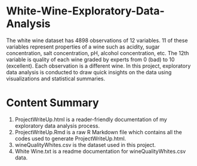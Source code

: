 # White-Wine-Exploratory-Data-Analysis
The white wine dataset has 4898 observations of 12 variables. 11 of these variables represent properties of a wine such as acidity, sugar concentration, salt concentration, pH, alcohol concentration, etc. The 12th variable is quality of each wine graded by experts from 0 (bad) to 10 (excellent). Each observation is a different wine. In this project, exploratory data analysis is conducted to draw quick insights on the data using visualizations and statistical summaries.

# Content Summary
1. ProjectWriteUp.html is a reader-friendly documentation of my exploratory data analysis process.
2. ProjectWriteUp.Rmd is a raw R Markdown file which contains all the codes used to generate ProjectWriteUp.html.
3. wineQualityWhites.csv is the dataset used in this project.
4. White Wine.txt is a readme documentation for wineQualityWhites.csv data.
